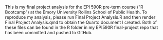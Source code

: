 This is my final project analysis for the EPI 590R pre-term course ("R Bootcamp") at the Emory University Rollins School of Public Health. To reproduce my analysis, please run 
Final Project Analysis.R and then render Final Project Analysis.qmd to obtain the Quarto document I created. Both of these files can be found in the R folder in my EPI590R final-project
repo that has been committed and pushed to GitHub.
